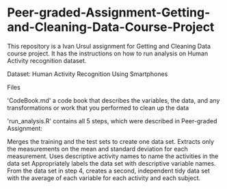 # Peer-graded-Assignment-Getting-and-Cleaning-Data-Course-Project

This repository is a Ivan Ursul assignment for Getting and Cleaning Data course project. It has the instructions on how to run analysis on Human Activity recognition dataset.

Dataset: Human Activity Recognition Using Smartphones

Files

'CodeBook.md' a code book that describes the variables, the data, and any transformations or work that you performed to clean up the data

'run_analysis.R' contains all 5 steps, which were described in Peer-graded Assignment:

Merges the training and the test sets to create one data set.
Extracts only the measurements on the mean and standard deviation for each measurement.
Uses descriptive activity names to name the activities in the data set
Appropriately labels the data set with descriptive variable names.
From the data set in step 4, creates a second, independent tidy data set with the average of each variable for each activity and each subject.
